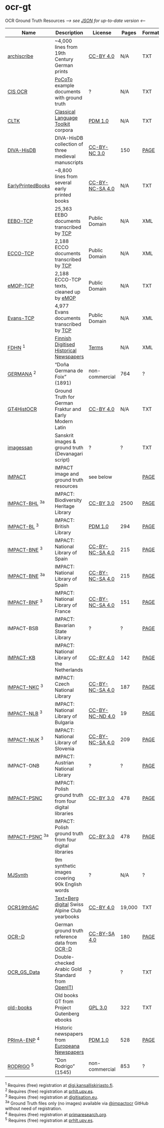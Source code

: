 # ocr-gt
OCR Ground Truth Resources *--> see [JSON](https://github.com/cneud/ocr-gt/blob/master/ocr-gt.json) for up-to-date version <--*

| Name | Description | License | Pages | Format |
-------|-------------|---------|---------|--------|
| [archiscribe](https://github.com/jbaiter/archiscribe-corpus) | ~4,000 lines from 19th Century German prints | [CC-BY 4.0](http://creativecommons.org/licenses/by/4.0/) | N/A | TXT |
| [CIS OCR](https://github.com/cisocrgroup/Resources/tree/master/ocrtestset) | [PoCoTo](https://github.com/cisocrgroup/PoCoTo) example documents with ground truth | ? | N/A | TXT |
| [CLTK](https://github.com/cltk) | [Classical Language Toolkit](http://cltk.org/) corpora | [PDM 1.0](https://creativecommons.org/publicdomain/mark/1.0/) | N/A | TXT |
| [DIVA-HisDB](https://diuf.unifr.ch/main/hisdoc/diva-hisdb) |DIVA-HisDB collection of three medieval manuscripts | [CC-BY-NC 3.0](http://creativecommons.org/licenses/by-nc/3.0/) | 150 | [PAGE](https://github.com/PRImA-Research-Lab/PAGE-XML) |
| [EarlyPrintedBooks](https://github.com/chreul/OCR_Testdata_EarlyPrintedBooks) | ~8,800 lines from several early printed books | [CC-BY-NC-SA 4.0](https://creativecommons.org/licenses/by-nc-sa/4.0/) | N/A | TXT |
| [EEBO-TCP](https://github.com/Anterotesis/historical-texts/tree/master/eebo-tcp) | 25,363 EEBO documents transcribed by [TCP](http://www.textcreationpartnership.org/tcp-eebo/) | Public Domain | N/A | XML |
| [ECCO-TCP](https://github.com/Anterotesis/historical-texts/tree/master/ecco-tcp) | 2,188 ECCO documents transcribed by [TCP](http://www.textcreationpartnership.org/tcp-ecco/) | Public Domain | N/A | XML |
| [eMOP-TCP](https://github.com/Early-Modern-OCR/TCP-ECCO-texts) | 2,188 ECCO-TCP texts, cleaned up by [eMOP](http://emop.tamu.edu/) | Public Domain | N/A | TXT |
| [Evans-TCP](https://github.com/Anterotesis/historical-texts/tree/master/evans-tcp) | 4,977 Evans documents transcribed by [TCP](http://www.textcreationpartnership.org/tcp-evans/) | Public Domain | N/A | XML |
| [FDHN](https://digi.kansalliskirjasto.fi/opendata/submit?set_language=en) <sup>1</sup> | [Finnish Digitised Historical Newspapers](http://doi.org/10.1045/july2016-paakkonen) | [Terms](https://digi.kansalliskirjasto.fi/terms) | N/A | XML |
| [GERMANA](https://www.prhlt.upv.es/wp/resource/the-germana-corpus) <sup>2</sup> | “Doña Germana de Foix” (1891) | non-commercial | 764 | ? |
| [GT4HistOCR](https://doi.org/10.5281/zenodo.1344132) | Ground Truth for German Fraktur and Early Modern Latin | [CC-BY 4.0](https://creativecommons.org/licenses/by/4.0/) | N/A | TXT |
| [imagessan](https://github.com/Shreeshrii/imagessan/) | Sanskrit images & ground truth (Devanagari script) | ? | ? | TXT |
| [IMPACT](https://www.digitisation.eu/tools-resources/image-and-ground-truth-resources/) | IMPACT image and ground truth resources | see below | | [PAGE](https://github.com/PRImA-Research-Lab/PAGE-XML) |
| [IMPACT-BHL](https://github.com/impactcentre/groundtruth-bhl) <sup>3a</sup> | IMPACT: Biodiversity Heritage Library | [CC-BY 3.0](https://creativecommons.org/licenses/by/3.0/) | 2500 | [PAGE](https://github.com/PRImA-Research-Lab/PAGE-XML) |
| [IMPACT-BL](https://www.digitisation.eu/tools-resources/image-and-ground-truth-resources/impact-dataset-browser/?query=&search-filter-institution=BL&search-filter-language=&search-filter-script=&search-filter-year=) <sup>3</sup> | IMPACT: British Library | [PDM 1.0](https://creativecommons.org/publicdomain/mark/1.0/) | 294 | [PAGE](https://github.com/PRImA-Research-Lab/PAGE-XML) |
| [IMPACT-BNE](https://www.digitisation.eu/tools-resources/image-and-ground-truth-resources/impact-dataset-browser/?query=&search-filter-institution=BNE&search-filter-language=&search-filter-script=&search-filter-year=) <sup>3</sup> | IMPACT: National Library of Spain | [CC-BY-NC-SA 4.0](https://creativecommons.org/licenses/by-nc-sa/4.0/) | 215 | [PAGE](https://github.com/PRImA-Research-Lab/PAGE-XML) |
| [IMPACT-BNE](https://github.com/impactcentre/groundtruth-spa) <sup>3a</sup> | IMPACT: National Library of Spain | [CC-BY-NC-SA 4.0](https://creativecommons.org/licenses/by-nc-sa/4.0/) | 215 | [PAGE](https://github.com/PRImA-Research-Lab/PAGE-XML) |
| [IMPACT-BNF](https://www.digitisation.eu/tools-resources/image-and-ground-truth-resources/impact-dataset-browser/?query=&search-filter-institution=BNE&search-filter-language=&search-filter-script=&search-filter-year=) <sup>3</sup> | IMPACT: National Library of France | [CC-BY-NC-SA 4.0](https://creativecommons.org/licenses/by-nc-sa/4.0/) | 151 | [PAGE](https://github.com/PRImA-Research-Lab/PAGE-XML) |
| IMPACT-BSB | IMPACT: Bavarian State Library | ? | ? | [PAGE](https://github.com/PRImA-Research-Lab/PAGE-XML) |
| [IMPACT-KB](http://lab.kb.nl/dataset/ground-truth-impact-project#access) | IMPACT: National Library of the Netherlands| [CC-BY 4.0](https://creativecommons.org/licenses/by/4.0/) | 142 | [PAGE](https://github.com/PRImA-Research-Lab/PAGE-XML) |
| [IMPACT-NKC](https://www.digitisation.eu/tools-resources/image-and-ground-truth-resources/impact-dataset-browser/?query=&search-filter-institution=NKC&search-filter-language=&search-filter-script=&search-filter-year=) <sup>3</sup> | IMPACT: Czech National Library | [CC-BY-NC-SA 4.0](https://creativecommons.org/licenses/by-nc-sa/4.0/) | 187 | [PAGE](https://github.com/PRImA-Research-Lab/PAGE-XML) |
| [IMPACT-NLB](https://www.digitisation.eu/tools-resources/image-and-ground-truth-resources/impact-dataset-browser/?query=&search-filter-institution=NLB&search-filter-language=&search-filter-script=&search-filter-year=) <sup>3</sup> | IMPACT: National Library of Bulgaria | [CC-BY-NC-ND 4.0](https://creativecommons.org/licenses/by-nc-nd/4.0/) | 19 | [PAGE](https://github.com/PRImA-Research-Lab/PAGE-XML) |
| [IMPACT-NUK](https://www.digitisation.eu/tools-resources/image-and-ground-truth-resources/impact-dataset-browser/?query=&search-filter-institution=NUK&search-filter-language=&search-filter-script=&search-filter-year=) <sup>3</sup> | IMPACT: National Library of Slovenia | [CC-BY-NC-SA 4.0](https://creativecommons.org/licenses/by-nc-sa/4.0/) | 209 | [PAGE](https://github.com/PRImA-Research-Lab/PAGE-XML) |
| IMPACT-ONB | IMPACT: Austrian National Library | ? | ? | [PAGE](https://github.com/PRImA-Research-Lab/PAGE-XML) |
| [IMPACT-PSNC](http://dl.psnc.pl/activities/projekty/impact/results/) | IMPACT: Polish ground truth from four digital libraries | [CC-BY 3.0](http://creativecommons.org/licenses/by/3.0/) | 478 | [PAGE](https://github.com/PRImA-Research-Lab/PAGE-XML) |
| [IMPACT-PSNC](https://github.com/impactcentre/groundtruth-pol) <sup>3a</sup> | IMPACT: Polish ground truth from four digital libraries | [CC-BY 3.0](http://creativecommons.org/licenses/by/3.0/) | 478 | [PAGE](https://github.com/PRImA-Research-Lab/PAGE-XML) |
| [MJSynth](http://www.robots.ox.ac.uk/~vgg/data/text/) | 9m synthetic images covering 90k English words | ? | N/A | ? |
| [OCR19thSAC](https://files.ifi.uzh.ch/cl/OCR19thSAC/) | [Text+Berg digital](http://textberg.ch/site/en/welcome/) Swiss Alpine Club yearbooks | [CC-BY 4.0](https://creativecommons.org/licenses/by/4.0/) | 19,000 | TXT |
| [OCR-D](https://ocr-d-repo.scc.kit.edu/api/v1/metastore/bagit) | German ground truth reference data from [OCR-D](http://ocr-d.de/) | [CC-BY-SA 4.0](https://creativecommons.org/licenses/by-sa/4.0/) | 180 | [PAGE](https://github.com/PRImA-Research-Lab/PAGE-XML) |
| [OCR_GS_Data](https://github.com/OpenITI/OCR_GS_Data) | Double-checked Arabic Gold Standard from [OpenITI](https://github.com/OpenITI) | ? | ? | TXT |
| [old-books](https://github.com/PedroBarcha/old-books-dataset) | Old books GT from Project Gutenberg ebooks | [GPL 3.0](https://www.gnu.org/licenses/gpl-3.0.en.html) | 322 | TXT |
| [PRImA-ENP](http://www.primaresearch.org/datasets/ENP) <sup>4</sup> | Historic newspapers from [Europeana Newspapers](http://www.europeana-newspapers.eu/) | [PDM 1.0](https://creativecommons.org/publicdomain/mark/1.0/) | 528 | [PAGE](https://github.com/PRImA-Research-Lab/PAGE-XML) |
| [RODRIGO](https://www.prhlt.upv.es/wp/resource/the-rodrigo-corpus) <sup>5</sup> | “Don Rodrigo” (1545) | non-commercial | 853 | ? |

<sup>1</sup> Requires (free) registration at [digi.kansalliskirjasto.fi](https://digi.kansalliskirjasto.fi/opendata/submit?set_language=en).    
<sup>2</sup> Requires (free) registration at [prhlt.upv.es](https://www.prhlt.upv.es/wp/resource/the-germana-corpus).    
<sup>3</sup> Requires (free) registration at [digitisation.eu](https://www.digitisation.eu/wp-login.php?action=register).     
<sup>3a</sup> Ground Truth files only (no images) available via [@impactocr](https://github.com/impactcentre/?utf8=%E2%9C%93&q=groundtruth&type=&language=) GitHub without need of registration.     
<sup>4</sup> Requires (free) registration at [primaresearch.org](http://www.primaresearch.org/register).       
<sup>5</sup> Requires (free) registration at [prhlt.upv.es](https://www.prhlt.upv.es/wp/resource/the-rodrigo-corpus).    
